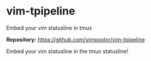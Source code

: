 # vim-tpipeline

Embed your vim statusline in tmux

**Repository:** <https://github.com/vimpostor/vim-tpipeline>

Embed your vim statusline in the tmux statusline!
